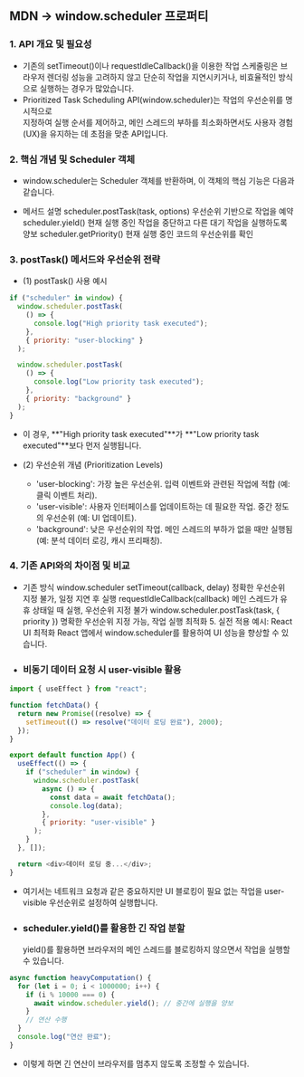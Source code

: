 ## MDN -> window.scheduler 프로퍼티

### 1. API 개요 및 필요성

- 기존의 setTimeout()이나 requestIdleCallback()을 이용한 작업 스케줄링은 브라우저 렌더링 성능을 고려하지 않고 단순히 작업을 지연시키거나, 비효율적인 방식으로 실행하는 경우가 많았습니다.
- Prioritized Task Scheduling API(window.scheduler)는 작업의 우선순위를 명시적으로 <br> 지정하여 실행 순서를 제어하고, 메인 스레드의 부하를 최소화하면서도 사용자 경험(UX)을 유지하는 데 초점을 맞춘 API입니다.

### 2. 핵심 개념 및 Scheduler 객체

- window.scheduler는 Scheduler 객체를 반환하며, 이 객체의 핵심 기능은 다음과 같습니다.

- 메서드 설명
  scheduler.postTask(task, options) 우선순위 기반으로 작업을 예약
  scheduler.yield() 현재 실행 중인 작업을 중단하고 다른 대기 작업을 실행하도록 양보
  scheduler.getPriority() 현재 실행 중인 코드의 우선순위를 확인

### 3. postTask() 메서드와 우선순위 전략

- (1) postTask() 사용 예시

```javascript
if ("scheduler" in window) {
  window.scheduler.postTask(
    () => {
      console.log("High priority task executed");
    },
    { priority: "user-blocking" }
  );

  window.scheduler.postTask(
    () => {
      console.log("Low priority task executed");
    },
    { priority: "background" }
  );
}
```

- 이 경우, **"High priority task executed"**가 **"Low priority task executed"**보다 먼저 실행됩니다.

- (2) 우선순위 개념 (Prioritization Levels)

  - 'user-blocking': 가장 높은 우선순위. 입력 이벤트와 관련된 작업에 적합 (예: 클릭 이벤트 처리).
  - 'user-visible': 사용자 인터페이스를 업데이트하는 데 필요한 작업. 중간 정도의 우선순위 (예: UI 업데이트).
  - 'background': 낮은 우선순위의 작업. 메인 스레드의 부하가 없을 때만 실행됨 (예: 분석 데이터 로깅, 캐시 프리패칭).

### 4. 기존 API와의 차이점 및 비교

- 기존 방식 window.scheduler
  setTimeout(callback, delay) 정확한 우선순위 지정 불가, 일정 지연 후 실행
  requestIdleCallback(callback) 메인 스레드가 유휴 상태일 때 실행, 우선순위 지정 불가
  window.scheduler.postTask(task, { priority }) 명확한 우선순위 지정 가능, 작업 실행 최적화 5. 실전 적용 예시: React UI 최적화
  React 앱에서 window.scheduler를 활용하여 UI 성능을 향상할 수 있습니다.

- ### 비동기 데이터 요청 시 user-visible 활용

```javascript
import { useEffect } from "react";

function fetchData() {
  return new Promise((resolve) => {
    setTimeout(() => resolve("데이터 로딩 완료"), 2000);
  });
}

export default function App() {
  useEffect(() => {
    if ("scheduler" in window) {
      window.scheduler.postTask(
        async () => {
          const data = await fetchData();
          console.log(data);
        },
        { priority: "user-visible" }
      );
    }
  }, []);

  return <div>데이터 로딩 중...</div>;
}
```

- 여기서는 네트워크 요청과 같은 중요하지만 UI 블로킹이 필요 없는 작업을 user-visible 우선순위로 설정하여 실행합니다.

- ### scheduler.yield()를 활용한 긴 작업 분할 <br>
  yield()를 활용하면 브라우저의 메인 스레드를 블로킹하지 않으면서 작업을 실행할 수 있습니다.

```javascript
async function heavyComputation() {
  for (let i = 0; i < 1000000; i++) {
    if (i % 10000 === 0) {
      await window.scheduler.yield(); // 중간에 실행을 양보
    }
    // 연산 수행
  }
  console.log("연산 완료");
}
```

- 이렇게 하면 긴 연산이 브라우저를 멈추지 않도록 조정할 수 있습니다.

